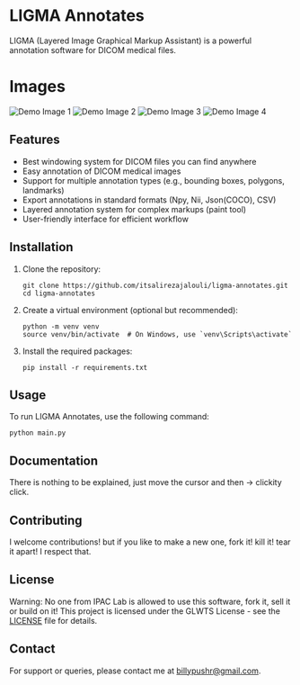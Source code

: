 # LIGMA Annotates

LIGMA (Layered Image Graphical Markup Assistant) is a powerful annotation software for DICOM medical files.

# Images
![Demo Image 1](./img1.png)
![Demo Image 2](./img2.jpg)
![Demo Image 3](./img3.jpg)
![Demo Image 4](./img4.jpg)

## Features

- Best windowing system for DICOM files you can find anywhere
- Easy annotation of DICOM medical images
- Support for multiple annotation types (e.g., bounding boxes, polygons, landmarks)
- Export annotations in standard formats (Npy, Nii, Json(COCO), CSV)
- Layered annotation system for complex markups (paint tool)
- User-friendly interface for efficient workflow

## Installation

1. Clone the repository:
   ```
   git clone https://github.com/itsalirezajalouli/ligma-annotates.git
   cd ligma-annotates
   ```

2. Create a virtual environment (optional but recommended):
   ```
   python -m venv venv
   source venv/bin/activate  # On Windows, use `venv\Scripts\activate`
   ```

3. Install the required packages:
   ```
   pip install -r requirements.txt
   ```

## Usage

To run LIGMA Annotates, use the following command:

```
python main.py
```

## Documentation

There is nothing to be explained, just move the cursor and then -> clickity click.

## Contributing

I welcome contributions! but if you like to make a new one, fork it! kill it! tear it apart! I respect that.

## License

Warning: No one from IPAC Lab is allowed to use this software, fork it, sell it or build on it!
This project is licensed under the GLWTS License - see the [LICENSE](https://github.com/itsalirezajalouli/ligma-annotates/blob/main/LICENSE.md) file for details.

## Contact

For support or queries, please contact me at billypushr@gmail.com.

